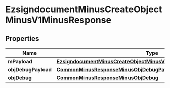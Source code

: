
# EzsigndocumentMinusCreateObjectMinusV1MinusResponse

## Properties
Name | Type | Description | Notes
------------ | ------------- | ------------- | -------------
**mPayload** | [**EzsigndocumentMinusCreateObjectMinusV1MinusResponseMinusMPayload**](EzsigndocumentMinusCreateObjectMinusV1MinusResponseMinusMPayload.md) |  | 
**objDebugPayload** | [**CommonMinusResponseMinusObjDebugPayload**](CommonMinusResponseMinusObjDebugPayload.md) |  |  [optional]
**objDebug** | [**CommonMinusResponseMinusObjDebug**](CommonMinusResponseMinusObjDebug.md) |  |  [optional]



